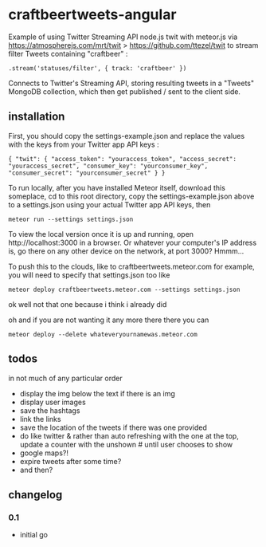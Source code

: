 # craftbeertweets-angular
Example of using Twitter Streaming API node.js twit with meteor.js via https://atmospherejs.com/mrt/twit > https://github.com/ttezel/twit to stream filter Tweets containing "craftbeer" :

`.stream('statuses/filter', { track: 'craftbeer' })`

Connects to Twitter's Streaming API, storing resulting tweets in a "Tweets" MongoDB collection, which then get published / sent to the client side.

## installation

First, you should copy the settings-example.json and replace the values with the keys from your Twitter app API keys :

`{
  "twit": {
    "access_token": "youraccess_token",
    "access_secret": "youraccess_secret",
    "consumer_key": "yourconsumer_key",
    "consumer_secret": "yourconsumer_secret"
  }
}`

To run locally, after you have installed Meteor itself, download this someplace, cd to this root directory, copy the settings-example.json above to a settings.json using your actual Twitter app API keys, then

`meteor run --settings settings.json`

To view the local version once it is up and running, open http://localhost:3000 in a browser. Or whatever your computer's IP address is, go there on any other device on the network, at port 3000? Hmmm...

To push this to the clouds, like to craftbeertweets.meteor.com for example, you will need to specify that settings.json too like 

`meteor deploy craftbeertweets.meteor.com --settings settings.json`

ok well not that one because i think i already did

oh and if you are not wanting it any more there there you can 

`meteor deploy --delete whateveryournamewas.meteor.com`

## todos

in not much of any particular order

* display the img below the text if there is an img
* display user images
* save the hashtags
* link the links
* save the location of the tweets if there was one provided
* do like twitter & rather than auto refreshing with the one at the top, update a counter with the unshown # until user chooses to show
* google maps?!
* expire tweets after some time?
* and then?

## changelog

### 0.1

* initial go
